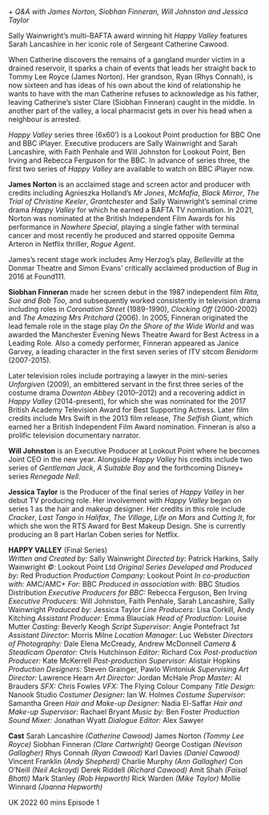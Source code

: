 
_+ Q&A with James Norton, Siobhan Finneran, Will Johnston and Jessica Taylor_

Sally Wainwright’s multi-BAFTA award winning hit _Happy Valley_ features Sarah Lancashire in her iconic role of Sergeant Catherine Cawood.

When Catherine discovers the remains of a gangland murder victim in a drained reservoir, it sparks a chain of events that leads her straight back to Tommy Lee Royce (James Norton). Her grandson, Ryan (Rhys Connah), is now sixteen and has ideas of his own about the kind of relationship he wants to have with the man Catherine refuses to acknowledge as his father, leaving Catherine’s sister Clare (Siobhan Finneran) caught in the middle. In another part of the valley, a local pharmacist gets in over his head when a neighbour is arrested.

_Happy Valley_ series three (6x60’) is a Lookout Point production for BBC One and BBC iPlayer. Executive producers are Sally Wainwright and Sarah Lancashire, with Faith Penhale and Will Johnston for Lookout Point, Ben Irving and Rebecca Ferguson for the BBC. In advance of series three, the first two series of _Happy Valley_ are available to watch on BBC iPlayer now.

**James Norton** is an acclaimed stage and screen actor and producer with credits including Agnieszka Holland’s _Mr Jones_, _McMafia_, _Black Mirror_,  _The Trial of Christine Keeler_, _Grantchester_ and Sally Wainwright’s seminal crime drama _Happy Valley_ for which he earned a BAFTA TV nomination. In 2021, Norton was nominated at the British Independent Film Awards for his performance in _Nowhere Special_, playing a single father with terminal cancer and most recently he produced and starred opposite Gemma Arteron in Netflix thriller, _Rogue Agent_.

James’s recent stage work includes Amy Herzog’s play, _Belleville_ at the Donmar Theatre and Simon Evans’ critically acclaimed production of _Bug_ in 2016 at Found111.

**Siobhan Finneran** made her screen debut in the 1987 independent film _Rita, Sue and Bob Too_, and subsequently worked consistently in television drama including roles in _Coronation Street_ (1989-1990), _Clocking Off_ (2000-2002) and _The Amazing Mrs Pritchard_ (2006). In 2005, Finneran originated the lead female role in the stage play _On the Shore of the Wide World_ and was awarded the Manchester Evening News Theatre Award for Best Actress in a Leading Role. Also a comedy performer, Finneran appeared as Janice Garvey, a leading character in the first seven series of ITV sitcom _Benidorm_ (2007-2015).

Later television roles include portraying a lawyer in the mini-series _Unforgiven_ (2009), an embittered servant in the first three series of the costume drama _Downton Abbey_ (2010–2012) and a recovering addict in _Happy Valley_ (2014-present), for which she was nominated for the 2017 British Academy Television Award for Best Supporting Actress. Later film credits include  Mrs Swift in the 2013 film release, _The Selfish Giant_, which earned her a British Independent Film Award nomination. Finneran is also a prolific television documentary narrator.

**Will Johnston** is an Executive Producer at Lookout Point where he becomes Joint CEO in the new year. Alongside _Happy Valley_ his credits include two series of _Gentleman Jack_, _A Suitable Boy_ and the forthcoming Disney+ series _Renegade Nell_.

**Jessica Taylor** is the Producer of the final series of _Happy Valley_ in her debut TV producing role. Her involvement with _Happy Valley_ began on series 1 as the hair and makeup designer. Her credits in this role include _Cracker_, _Last Tango in Halifax_, _The Village_, _Life on Mars_ and _Cutting It_, for which she won the RTS Award for Best Makeup Design. She is currently producing an 8 part Harlan Coben series for Netflix.  

**HAPPY VALLEY** (Final Series)  
_Written and Created by:_ Sally Wainwright
_Directed by:_ Patrick Harkins, Sally Wainwright
_©:_ Lookout Point Ltd
_Original Series Developed and Produced by:_ Red Production
_Production Company:_ Lookout Point
_In co-production with:_ AMC/AMC+
_For:_ BBC
_Produced in association with:_ BBC Studios Distribution
_Executive Producers for BBC:_ Rebecca Ferguson, Ben Irving
_Executive Producers:_ Will Johnston, Faith Penhale, Sarah Lancashire, Sally Wainwright
_Produced by:_ Jessica Taylor
_Line Producers:_ Lisa Corkill, Andy Kitching
_Assistant Producer:_ Emma Blauciak
_Head of Production:_ Louise Mutter
_Casting:_ Beverly Keogh
_Script Supervisor:_ Angie Pontefract
_1st Assistant Director:_ Morris Milne
_Location Manager:_ Luc Webster
_Directors of Photography:_ Dale Elena McCready, Andrew McDonnell
_Camera & Steadicam Operator:_ Chris Hutchinson
_Editor:_ Richard Cox
_Post-production Producer:_ Kate McKerrell
_Post-production Supervisor:_ Alistair Hopkins
_Production Designers:_ Steven Grainger, Pawlo Wintoniuk
_Supervising Art Director:_ Lawrence Hearn
_Art Director:_ Jordan McHale
_Prop Master:_ Al Brauders
_SFX:_ Chris Fowles
_VFX:_ The Flying Colour Company
_Title Design:_ Nanook Studio
_Costumer Designer:_ Ian W. Holmes
_Costume Supervisor:_ Samantha Green
_Hair and Make-up Designer:_ Nadia El-Saffar
_Hair and Make-up Supervisor:_ Rachael Bryant
_Music by:_ Ben Foster
_Production Sound Mixer:_ Jonathan Wyatt
_Dialogue Editor:_ Alex Sawyer

**Cast**
Sarah Lancashire _(Catherine Cawood)_
James Norton _(Tommy Lee Royce)_
Siobhan Finneran _(Clare Cartwright)_
George Costigan _(Nevison Gallagher)_
Rhys Connah _(Ryan Cawood)_
Karl Davies _(Daniel Cawood)_
Vincent Franklin _(Andy Shepherd)_
Charlie Murphy _(Ann Gallagher)_
Con O’Neill _(Neil Ackroyd)_
Derek Riddell _(Richard Cawood)_
Amit Shah _(Faisal Bhatti)_
Mark Stanley _(Rob Hepworth)_
Rick Warden _(Mike Taylor)_
Mollie Winnard _(Joanna Hepworth)_

UK 2022
60 mins
Episode 1
<!--stackedit_data:
eyJoaXN0b3J5IjpbMTM5NDkyMDg3NiwxMzU5NzEyOV19
-->